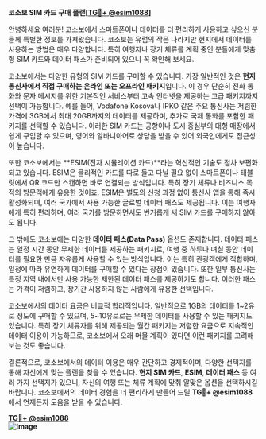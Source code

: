 **코소보 SIM 카드 구매 플랜[[TG💪+ @esim1088](https://t.me/s/esim1088)]**

안녕하세요 여러분! 코소보에서 스마트폰이나 데이터를 더 편리하게 사용하고 싶으신 분들께 특별한 정보를 가져왔습니다. 코소보는 유럽의 작은 나라지만 현지에서 데이터를 사용하는 방법은 매우 다양합니다. 특히 여행자나 장기 체류를 계획 중인 분들에게 맞춤형 SIM 카드와 데이터 패스가 준비되어 있으니 꼭 확인해 보세요.

코소보에서는 다양한 유형의 SIM 카드를 구매할 수 있습니다. 가장 일반적인 것은 **현지 통신사에서 직접 구매하는 온라인 또는 오프라인 패키지**입니다. 이 경우 단순히 전화 통화와 문자 메시지를 위한 기본적인 서비스부터 고속 인터넷을 제공하는 고급 패키지까지 선택이 가능합니다. 예를 들어, Vodafone Kosova나 IPKO 같은 주요 통신사는 저렴한 가격에 3GB에서 최대 20GB까지의 데이터를 제공하며, 추가로 국제 통화를 포함한 패키지를 선택할 수 있습니다. 이러한 SIM 카드는 공항이나 도시 중심부의 대형 매장에서 쉽게 구입할 수 있으며, 영어와 알바니아어로 상담을 받을 수 있어 외국인에게도 접근성이 높습니다.

또한 코소보에서는 **ESIM(전자 시뮬레이션 카드)**라는 혁신적인 기술도 점차 보편화되고 있습니다. ESIM은 물리적인 카드를 따로 들고 다닐 필요 없이 스마트폰이나 태블릿에서 QR 코드만 스캔하면 바로 연결되는 방식입니다. 특히 장기 체류나 비즈니스 목적의 방문객에게 유용한 것이죠. ESIM은 별도의 신청 과정 없이 통신사 앱을 통해 즉시 활성화되며, 여러 국가에서 사용 가능한 글로벌 데이터 패스도 제공됩니다. 이는 여행자에게 특히 편리하며, 여러 국가를 방문하면서도 번거롭게 새 SIM 카드를 구매하지 않아도 됩니다.

그 밖에도 코소보에는 다양한 **데이터 패스(Data Pass)** 옵션도 존재합니다. 데이터 패스는 일정 시간 동안 무제한 데이터를 제공하는 패키지로, 여행 중 하루나 며칠 동안 데이터를 필요한 만큼 자유롭게 사용할 수 있는 방식입니다. 이는 특히 관광객에게 적합하며, 일정에 따라 유연하게 데이터를 구매할 수 있다는 장점이 있습니다. 또한 일부 통신사는 특정 지역 내에서만 사용 가능한 제한된 데이터 패스를 제공하기도 합니다. 이러한 패스는 가격이 저렴하고, 장기간 사용하지 않는 사람에게 유용한 선택입니다.

코소보에서의 데이터 요금은 비교적 합리적입니다. 일반적으로 1GB의 데이터를 1~2유로 정도에 구매할 수 있으며, 5~10유로로는 무제한 데이터를 사용할 수 있는 패키지도 있습니다. 특히 장기 체류자를 위해 제공되는 월간 패키지는 저렴한 요금으로 지속적인 데이터 이용이 가능하므로, 코소보에서 오래 머물 계획이 있다면 이런 패키지를 고려해 보는 것도 좋습니다.

결론적으로, 코소보에서의 데이터 이용은 매우 간단하고 경제적이며, 다양한 선택지를 통해 자신에게 맞는 플랜을 찾을 수 있습니다. **현지 SIM 카드**, **ESIM**, **데이터 패스** 등 여러 가지 선택지가 있으니, 자신의 여행 또는 체류 계획에 맞춰 알맞은 옵션을 선택하시길 바랍니다. 코소보에서의 데이터 경험을 더 편리하게 만들어 드릴 **TG💪+ @esim1088**에서 언제든지 도움을 받을 수 있습니다.

**[TG💪+ @esim1088](https://t.me/s/esim1088)  
![Image](https://i.postimg.cc/Y0z9fWf4/image.png)**